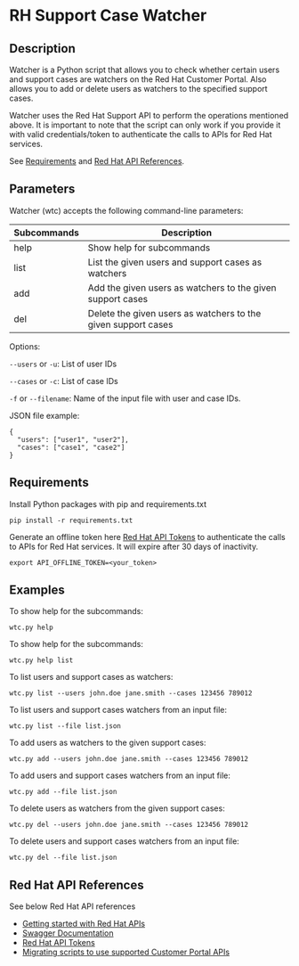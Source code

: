 # RH Support Case Watcher

## Description

Watcher is a Python script that allows you to check whether certain users and support cases are watchers on the Red Hat Customer Portal. Also allows you to add or delete users as watchers to the specified support cases.

Watcher uses the Red Hat Support API to perform the operations mentioned above. It is important to note that the script can only work if you provide it with valid credentials/token to authenticate the calls to APIs for Red Hat services. 

See [Requirements](#requirements) and [Red Hat API References](#red-hat-api-references).

## Parameters

Watcher (wtc) accepts the following command-line parameters:

 Subcommands | Description | 
| ---------- |  ---------- | 
| help  | Show help for subcommands  |
|list| List the given users and support cases as watchers|
|add|Add the given users as watchers to the given support cases|
|del|Delete the given users as watchers to the given support cases|

Options:

`--users` or `-u`: List of user IDs

`--cases` or `-c`: List of case IDs

`-f` or `--filename`: Name of the input file with user and case IDs.

JSON file example:

```
{
  "users": ["user1", "user2"],
  "cases": ["case1", "case2"]
}
``` 

## Requirements

Install Python packages with pip and requirements.txt

```
pip install -r requirements.txt
```

Generate an offline token here [Red Hat API Tokens](https://access.redhat.com/management/api) to authenticate the calls to APIs for Red Hat services. It will expire after 30 days of inactivity.

```
export API_OFFLINE_TOKEN=<your_token>
```

## Examples

To show help for the subcommands:
```
wtc.py help
```

To show help for the subcommands:
```
wtc.py help list
```

To list users and support cases as watchers:
```
wtc.py list --users john.doe jane.smith --cases 123456 789012
```

To list users and support cases watchers from an input file:
```
wtc.py list --file list.json
```

To add users as watchers to the given support cases:
```
wtc.py add --users john.doe jane.smith --cases 123456 789012
```

To add users and support cases watchers from an input file:
```
wtc.py add --file list.json
```

To delete users as watchers from the given support cases:
```
wtc.py del --users john.doe jane.smith --cases 123456 789012
```

To delete users and support cases watchers from an input file:
```
wtc.py del --file list.json
```

## Red Hat API References

See below Red Hat API references  
 
- [Getting started with Red Hat APIs](https://access.redhat.com/articles/3626371)
- [Swagger Documentation](https://access.redhat.com/management/api/case_management)
- [Red Hat API Tokens](https://access.redhat.com/management/api)
- [Migrating scripts to use supported Customer Portal APIs](https://access.redhat.com/articles/6873281)